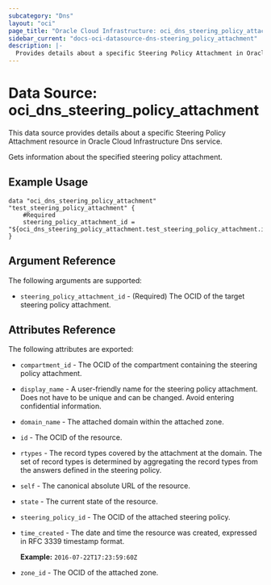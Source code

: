 ```yaml
---
subcategory: "Dns"
layout: "oci"
page_title: "Oracle Cloud Infrastructure: oci_dns_steering_policy_attachment"
sidebar_current: "docs-oci-datasource-dns-steering_policy_attachment"
description: |-
  Provides details about a specific Steering Policy Attachment in Oracle Cloud Infrastructure Dns service
---
```


# Data Source: oci_dns_steering_policy_attachment
This data source provides details about a specific Steering Policy Attachment resource in Oracle Cloud Infrastructure Dns service.

Gets information about the specified steering policy attachment.


## Example Usage

```hcl
data "oci_dns_steering_policy_attachment" "test_steering_policy_attachment" {
	#Required
	steering_policy_attachment_id = "${oci_dns_steering_policy_attachment.test_steering_policy_attachment.id}"
}
```

## Argument Reference

The following arguments are supported:

* `steering_policy_attachment_id` - (Required) The OCID of the target steering policy attachment.


## Attributes Reference

The following attributes are exported:

* `compartment_id` - The OCID of the compartment containing the steering policy attachment.
* `display_name` - A user-friendly name for the steering policy attachment. Does not have to be unique and can be changed. Avoid entering confidential information. 
* `domain_name` - The attached domain within the attached zone.
* `id` - The OCID of the resource.
* `rtypes` - The record types covered by the attachment at the domain. The set of record types is determined by aggregating the record types from the answers defined in the steering policy. 
* `self` - The canonical absolute URL of the resource.
* `state` - The current state of the resource.
* `steering_policy_id` - The OCID of the attached steering policy.
* `time_created` - The date and time the resource was created, expressed in RFC 3339 timestamp format.

	**Example:** `2016-07-22T17:23:59:60Z` 
* `zone_id` - The OCID of the attached zone.

